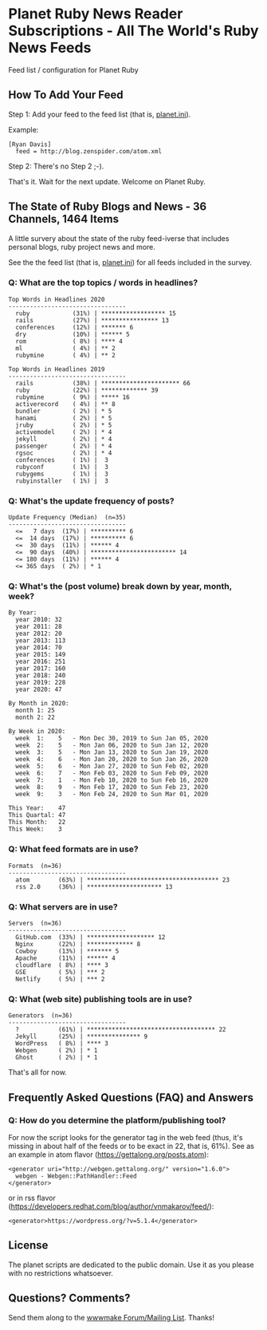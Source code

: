 # Planet Ruby News Reader Subscriptions - All The World's Ruby News Feeds


Feed list / configuration for Planet Ruby



## How To Add Your Feed  

Step 1: Add your feed to the feed list (that is, [planet.ini](planet.ini)).

Example:

```
[Ryan Davis]
  feed = http://blog.zenspider.com/atom.xml
```

Step 2: There's no Step 2 ;-).


That's it. Wait for the next update. Welcome on Planet Ruby.



## The State of Ruby Blogs and News - 36 Channels, 1464 Items

A little survery about the state of the ruby feed-iverse 
that includes personal blogs, ruby project news and more.

See the the feed list (that is, [planet.ini](planet.ini)) for all feeds included in the survey.


### Q: What are the top topics / words in headlines?

```
Top Words in Headlines 2020
---------------------------------
  ruby            (31%) | ****************** 15
  rails           (27%) | **************** 13
  conferences     (12%) | ******* 6
  dry             (10%) | ****** 5
  rom             ( 8%) | **** 4
  ml              ( 4%) | ** 2
  rubymine        ( 4%) | ** 2

Top Words in Headlines 2019
---------------------------------
  rails           (38%) | ********************** 66
  ruby            (22%) | ************* 39
  rubymine        ( 9%) | ***** 16
  activerecord    ( 4%) | ** 8
  bundler         ( 2%) | * 5
  hanami          ( 2%) | * 5
  jruby           ( 2%) | * 5
  activemodel     ( 2%) | * 4
  jekyll          ( 2%) | * 4
  passenger       ( 2%) | * 4
  rgsoc           ( 2%) | * 4
  conferences     ( 1%) |  3
  rubyconf        ( 1%) |  3
  rubygems        ( 1%) |  3
  rubyinstaller   ( 1%) |  3
```


### Q: What's the update frequency of posts?

```
Update Frequency (Median)  (n=35)
---------------------------------
  <=   7 days  (17%) | ********** 6
  <=  14 days  (17%) | ********** 6
  <=  30 days  (11%) | ****** 4
  <=  90 days  (40%) | ************************ 14
  <= 180 days  (11%) | ****** 4
  <= 365 days  ( 2%) | * 1
```

### Q: What's the (post volume) break down by year, month, week?

```
By Year:
  year 2010: 32
  year 2011: 28
  year 2012: 20
  year 2013: 113
  year 2014: 70
  year 2015: 149
  year 2016: 251
  year 2017: 160
  year 2018: 240
  year 2019: 228
  year 2020: 47

By Month in 2020:
  month 1: 25
  month 2: 22

By Week in 2020:
  week  1:    5   - Mon Dec 30, 2019 to Sun Jan 05, 2020
  week  2:    5   - Mon Jan 06, 2020 to Sun Jan 12, 2020
  week  3:    5   - Mon Jan 13, 2020 to Sun Jan 19, 2020
  week  4:    6   - Mon Jan 20, 2020 to Sun Jan 26, 2020
  week  5:    6   - Mon Jan 27, 2020 to Sun Feb 02, 2020
  week  6:    7   - Mon Feb 03, 2020 to Sun Feb 09, 2020
  week  7:    1   - Mon Feb 10, 2020 to Sun Feb 16, 2020
  week  8:    9   - Mon Feb 17, 2020 to Sun Feb 23, 2020
  week  9:    3   - Mon Feb 24, 2020 to Sun Mar 01, 2020

This Year:    47
This Quartal: 47
This Month:   22
This Week:    3
```

### Q: What feed formats are in use?

```
Formats  (n=36)
---------------------------------
  atom        (63%) | ************************************* 23
  rss 2.0     (36%) | ********************* 13
```

### Q: What servers are in use?

```
Servers  (n=36)
---------------------------------
  GitHub.com  (33%) | ******************* 12
  Nginx       (22%) | ************* 8
  Cowboy      (13%) | ******* 5
  Apache      (11%) | ****** 4
  cloudflare  ( 8%) | **** 3
  GSE         ( 5%) | *** 2
  Netlify     ( 5%) | *** 2
```

### Q: What (web site) publishing tools are in use?

```
Generators  (n=36)
---------------------------------
  ?           (61%) | ************************************ 22
  Jekyll      (25%) | *************** 9
  WordPress   ( 8%) | **** 3
  Webgen      ( 2%) | * 1
  Ghost       ( 2%) | * 1
```

That's all for now. 



## Frequently Asked Questions (FAQ) and Answers

### Q: How do you determine the platform/publishing tool?

For now the script looks for the generator tag in the web feed 
(thus, it's missing in about half of the feeds or to be exact in 22, that is, 61%). See as an example in atom flavor (<https://gettalong.org/posts.atom>):

    <generator uri="http://webgen.gettalong.org/" version="1.6.0">
      webgen - Webgen::PathHandler::Feed
    </generator>

or in rss flavor (<https://developers.redhat.com/blog/author/vnmakarov/feed/>):

    <generator>https://wordpress.org/?v=5.1.4</generator>



## License

The planet scripts are dedicated to the public domain.
Use it as you please with no restrictions whatsoever.

## Questions? Comments?

Send them along to the [wwwmake Forum/Mailing List](http://groups.google.com/group/wwwmake).
Thanks!


